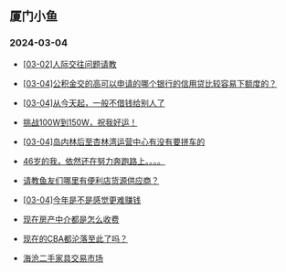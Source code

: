 ## 厦门小鱼 
### 2024-03-04

+ [[03-02]人际交往问题请教](http://bbs.xmfish.com/read-htm-tid-18154575.html)

+ [[03-04]公积金交的高可以申请的哪个银行的信用贷比较容易下额度的？](http://bbs.xmfish.com/read-htm-tid-18155244.html)

+ [[03-04]从今天起，一般不借钱给别人了](http://bbs.xmfish.com/read-htm-tid-18155276.html)

+ [挑战100W到150W，祝我好运！](http://bbs.xmfish.com/read-htm-tid-18155314.html)

+ [[03-04]岛内林后至杏林湾运营中心有没有要拼车的](http://bbs.xmfish.com/read-htm-tid-18155236.html)

+ [46岁的我，依然还在努力奔跑路上。。。。](http://bbs.xmfish.com/read-htm-tid-18155338.html)

+ [请教鱼友们哪里有便利店货源供应商？](http://bbs.xmfish.com/read-htm-tid-18155280.html)

+ [[03-04]今年是不是感觉更难赚钱](http://bbs.xmfish.com/read-htm-tid-18155336.html)

+ [现在房产中介都是怎么收费](http://bbs.xmfish.com/read-htm-tid-18155229.html)

+ [现在的CBA都沦落至此了吗？](http://bbs.xmfish.com/read-htm-tid-18155130.html)

+ [海沧二手家具交易市场](http://bbs.xmfish.com/read-htm-tid-18155295.html)


